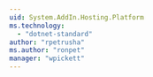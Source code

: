 ```yaml
---
uid: System.AddIn.Hosting.Platform
ms.technology: 
  - "dotnet-standard"
author: "rpetrusha"
ms.author: "ronpet"
manager: "wpickett"
---
```

